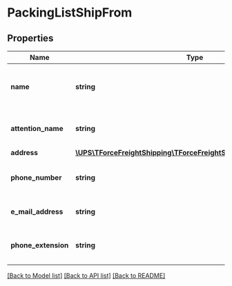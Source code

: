 # PackingListShipFrom

## Properties
Name | Type | Description | Notes
------------ | ------------- | ------------- | -------------
**name** | **string** | The shipper�s name or company name. | 
**attention_name** | **string** | Contact name at the ship from location. | [optional] 
**address** | [**\UPS\TForceFreightShipping\TForceFreightShipping\ShipFromAddress**](ShipFromAddress.md) |  | [optional] 
**phone_number** | **string** | The shipper�s phone number.  � | [optional] 
**e_mail_address** | **string** | Shipper�s email address. | [optional] 
**phone_extension** | **string** | The shipper�s phone extension. | [optional] 

[[Back to Model list]](../../README.md#documentation-for-models) [[Back to API list]](../../README.md#documentation-for-api-endpoints) [[Back to README]](../../README.md)

